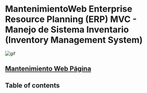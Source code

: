 # MantenimientoWeb Enterprise Resource Planning (ERP) MVC - Manejo de Sistema Inventario (Inventory Management System)
 
![gif](https://user-images.githubusercontent.com/74038190/219923823-bf1ce878-c6b8-4faa-be07-93e6b1006521.gif)

<a href="http://mantenimientoweb.somee.com/"><h2>Mantenimiento Web Página</h2></a>
<h2>Table of contents</h2>
